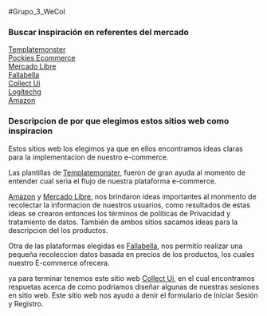#Grupo_3_WeCol

### Buscar inspiración en referentes del mercado

[Templatemonster](https://www.templatemonster.com/es/categoria/tienda-software-plantillas/) \
[Pockies Ecommerce](https://elements.envato.com/es/pockie-ecommerce-website-design-system-A8ZVPDB)<br>
[Mercado Libre](https://www.mercadolibre.com.co/)<br>
[Fallabella](https://www.falabella.com.co/falabella-co)<br>
[Collect Ui](https://collectui.com/challenges/sign-up?sort=latest)<br>
[Logitechg](https://www.logitechg.com/es-roam/community.html)<br>
[Amazon](https://www.amazon.com/)

### Descripcion de por que elegimos estos sitios web como inspiracion 
Estos sitios web los elegimos ya que en ellos encontramos ideas claras para la implementacion de nuestro e-commerce. <br>

Las plantillas de  [Templatemonster](https://www.templatemonster.com/es/categoria/tienda-software-plantillas/), fueron de gran ayuda al momento  de entender cual seria el  flujo de nuestra plataforma e-commerce.<br>

[Amazon](https://www.amazon.com/) y [Mercado Libre](https://www.mercadolibre.com.co/), nos brindaron ideas importantes al monmento de recolectar la informacion de nuestros usuarios, como resultados de estas ideas se crearon entonces los  términos de políticas de Privacidad y tratamiento de datos.
También de ambos sitios sacamos ideas para la descripcion del los productos.<br>

Otra de las plataformas elegidas es [Fallabella](https://www.falabella.com.co/falabella-co), nos permitio realizar una pequeña recoleccion datos basada en precios de los productos, los cuales nuestro E-commerce ofrecera. <br>

ya para terminar tenemos este sitio web [Collect Ui](https://collectui.com/challenges/sign-up?sort=latest), en el cual encontramos respuetas acerca de como podriamos diseñar algunas de nuestras sesiones en sitio web.
Este sitio web nos ayudo a denir el formulario de Iniciar Sesión y Registro.


